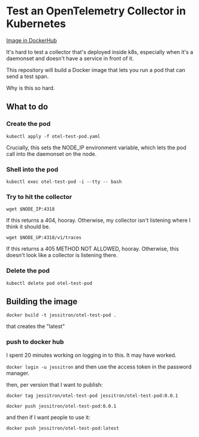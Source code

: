 # Test an OpenTelemetry Collector in Kubernetes

[Image in DockerHub](https://hub.docker.com/repository/docker/jessitron/otel-test-pod/general)

It's hard to test a collector that's deployed inside k8s,
especially when it's a daemonset and doesn't have a service in front of it.

This repository will build a Docker image that lets you run a pod
that can send a test span.

Why is this so hard.

## What to do

### Create the pod

`kubectl apply -f otel-test-pod.yaml`

Crucially, this sets the NODE_IP environment variable, which lets the pod call into the daemonset on the node.

### Shell into the pod

`kubectl exec otel-test-pod -i --tty -- bash`

### Try to hit the collector

`wget $NODE_IP:4318`

If this returns a 404, hooray. Otherwise, my collector isn't listening where I think it should be.

`wget $NODE_UP:4318/v1/traces`

If this returns a 405 METHOD NOT ALLOWED, hooray. Otherwise, this doesn't look like a collector is listening there.

### Delete the pod

`kubectl delete pod otel-test-pod`

## Building the image

`docker build -t jessitron/otel-test-pod .`

that creates the "latest"

### push to docker hub

I spent 20 minutes working on logging in to this. It may have worked.

`docker login -u jessitron`
and then use the access token in the password manager.

then, per version that I want to publish:

`docker tag jessitron/otel-test-pod jessitron/otel-test-pod:0.0.1`

`docker push jessitron/otel-test-pod:0.0.1`

and then if I want people to use it:

`docker push jessitron/otel-test-pod:latest`

